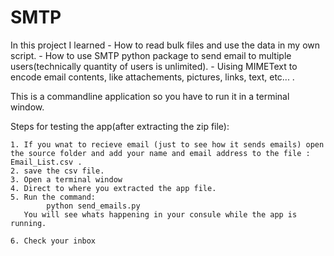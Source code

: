# SMTP


In this project I learned
	- How to read bulk files and use the data in my own script.
	- How to use SMTP python package to send email to multiple users(technically quantity of users is unlimited).
	- Uising MIMEText to encode email contents, like attachements, pictures, links, text, etc... .
	
		
This is a commandline application so you have to run it in a terminal window.

Steps for testing the app(after extracting the zip file):
	
	1. If you wnat to recieve email (just to see how it sends emails) open the source folder and add your name and email address to the file : Email_List.csv .
	2. save the csv file.
	3. Open a terminal window
	4. Direct to where you extracted the app file.
	5. Run the command:
			python send_emails.py
	   You will see whats happening in your consule while the app is running.

	6. Check your inbox
